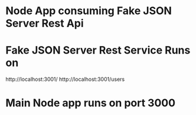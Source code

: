 # Node App consuming Fake JSON Server Rest Api

# Fake JSON Server Rest Service Runs on 
 
  http://localhost:3001/
  http://localhost:3001/users


# Main Node app runs on port 3000
